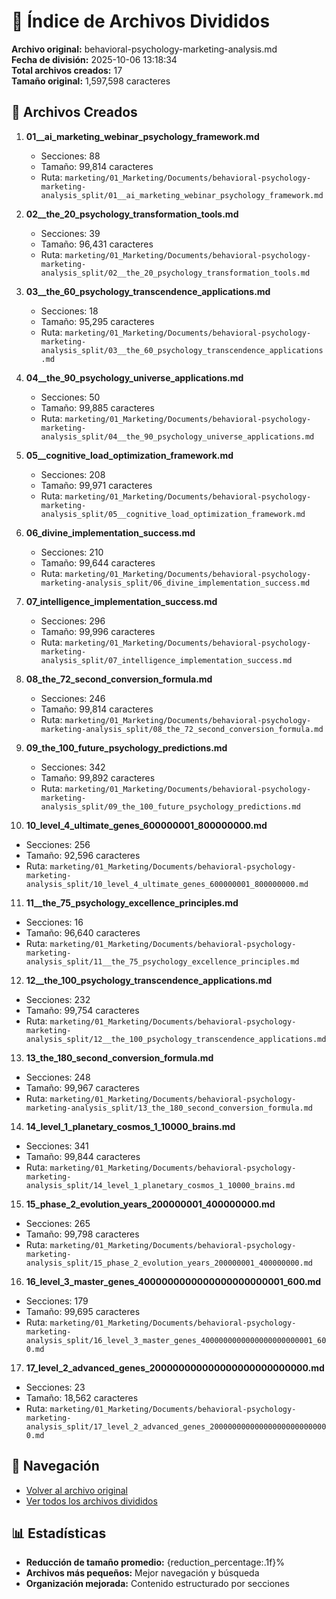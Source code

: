 # 📁 Índice de Archivos Divididos

**Archivo original:** behavioral-psychology-marketing-analysis.md  
**Fecha de división:** 2025-10-06 13:18:34  
**Total archivos creados:** 17  
**Tamaño original:** 1,597,598 caracteres  

## 📄 Archivos Creados

1. **01__ai_marketing_webinar_psychology_framework.md**
   - Secciones: 88
   - Tamaño: 99,814 caracteres
   - Ruta: `marketing/01_Marketing/Documents/behavioral-psychology-marketing-analysis_split/01__ai_marketing_webinar_psychology_framework.md`

2. **02__the_20_psychology_transformation_tools.md**
   - Secciones: 39
   - Tamaño: 96,431 caracteres
   - Ruta: `marketing/01_Marketing/Documents/behavioral-psychology-marketing-analysis_split/02__the_20_psychology_transformation_tools.md`

3. **03__the_60_psychology_transcendence_applications.md**
   - Secciones: 18
   - Tamaño: 95,295 caracteres
   - Ruta: `marketing/01_Marketing/Documents/behavioral-psychology-marketing-analysis_split/03__the_60_psychology_transcendence_applications.md`

4. **04__the_90_psychology_universe_applications.md**
   - Secciones: 50
   - Tamaño: 99,885 caracteres
   - Ruta: `marketing/01_Marketing/Documents/behavioral-psychology-marketing-analysis_split/04__the_90_psychology_universe_applications.md`

5. **05__cognitive_load_optimization_framework.md**
   - Secciones: 208
   - Tamaño: 99,971 caracteres
   - Ruta: `marketing/01_Marketing/Documents/behavioral-psychology-marketing-analysis_split/05__cognitive_load_optimization_framework.md`

6. **06_divine_implementation_success.md**
   - Secciones: 210
   - Tamaño: 99,644 caracteres
   - Ruta: `marketing/01_Marketing/Documents/behavioral-psychology-marketing-analysis_split/06_divine_implementation_success.md`

7. **07_intelligence_implementation_success.md**
   - Secciones: 296
   - Tamaño: 99,996 caracteres
   - Ruta: `marketing/01_Marketing/Documents/behavioral-psychology-marketing-analysis_split/07_intelligence_implementation_success.md`

8. **08_the_72_second_conversion_formula.md**
   - Secciones: 246
   - Tamaño: 99,814 caracteres
   - Ruta: `marketing/01_Marketing/Documents/behavioral-psychology-marketing-analysis_split/08_the_72_second_conversion_formula.md`

9. **09_the_100_future_psychology_predictions.md**
   - Secciones: 342
   - Tamaño: 99,892 caracteres
   - Ruta: `marketing/01_Marketing/Documents/behavioral-psychology-marketing-analysis_split/09_the_100_future_psychology_predictions.md`

10. **10_level_4_ultimate_genes_600000001_800000000.md**
   - Secciones: 256
   - Tamaño: 92,596 caracteres
   - Ruta: `marketing/01_Marketing/Documents/behavioral-psychology-marketing-analysis_split/10_level_4_ultimate_genes_600000001_800000000.md`

11. **11__the_75_psychology_excellence_principles.md**
   - Secciones: 16
   - Tamaño: 96,640 caracteres
   - Ruta: `marketing/01_Marketing/Documents/behavioral-psychology-marketing-analysis_split/11__the_75_psychology_excellence_principles.md`

12. **12__the_100_psychology_transcendence_applications.md**
   - Secciones: 232
   - Tamaño: 99,754 caracteres
   - Ruta: `marketing/01_Marketing/Documents/behavioral-psychology-marketing-analysis_split/12__the_100_psychology_transcendence_applications.md`

13. **13_the_180_second_conversion_formula.md**
   - Secciones: 248
   - Tamaño: 99,967 caracteres
   - Ruta: `marketing/01_Marketing/Documents/behavioral-psychology-marketing-analysis_split/13_the_180_second_conversion_formula.md`

14. **14_level_1_planetary_cosmos_1_10000_brains.md**
   - Secciones: 341
   - Tamaño: 99,844 caracteres
   - Ruta: `marketing/01_Marketing/Documents/behavioral-psychology-marketing-analysis_split/14_level_1_planetary_cosmos_1_10000_brains.md`

15. **15_phase_2_evolution_years_200000001_400000000.md**
   - Secciones: 265
   - Tamaño: 99,798 caracteres
   - Ruta: `marketing/01_Marketing/Documents/behavioral-psychology-marketing-analysis_split/15_phase_2_evolution_years_200000001_400000000.md`

16. **16_level_3_master_genes_4000000000000000000000001_600.md**
   - Secciones: 179
   - Tamaño: 99,695 caracteres
   - Ruta: `marketing/01_Marketing/Documents/behavioral-psychology-marketing-analysis_split/16_level_3_master_genes_4000000000000000000000001_600.md`

17. **17_level_2_advanced_genes_200000000000000000000000000.md**
   - Secciones: 23
   - Tamaño: 18,562 caracteres
   - Ruta: `marketing/01_Marketing/Documents/behavioral-psychology-marketing-analysis_split/17_level_2_advanced_genes_200000000000000000000000000.md`


## 🔗 Navegación

- [Volver al archivo original](../behavioral-psychology-marketing-analysis.md)
- [Ver todos los archivos divididos](./)

## 📊 Estadísticas

- **Reducción de tamaño promedio:** {reduction_percentage:.1f}%
- **Archivos más pequeños:** Mejor navegación y búsqueda
- **Organización mejorada:** Contenido estructurado por secciones
